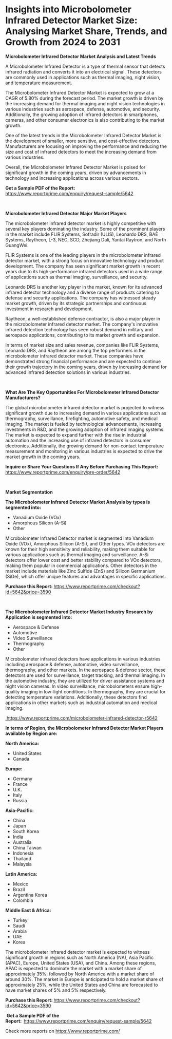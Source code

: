 <p><h1>Insights into Microbolometer Infrared Detector Market Size: Analysing Market Share, Trends, and Growth from 2024 to 2031</h1></p><p><strong>Microbolometer Infrared Detector Market Analysis and Latest Trends</strong></p>
<p><p>A Microbolometer Infrared Detector is a type of thermal sensor that detects infrared radiation and converts it into an electrical signal. These detectors are commonly used in applications such as thermal imaging, night vision, and temperature measurement.</p><p>The Microbolometer Infrared Detector Market is expected to grow at a CAGR of 5.80% during the forecast period. The market growth is driven by the increasing demand for thermal imaging and night vision technologies in various industries such as aerospace, defense, automotive, and security. Additionally, the growing adoption of infrared detectors in smartphones, cameras, and other consumer electronics is also contributing to the market growth.</p><p>One of the latest trends in the Microbolometer Infrared Detector Market is the development of smaller, more sensitive, and cost-effective detectors. Manufacturers are focusing on improving the performance and reducing the size and cost of infrared detectors to meet the increasing demand from various industries.</p><p>Overall, the Microbolometer Infrared Detector Market is poised for significant growth in the coming years, driven by advancements in technology and increasing applications across various sectors.</p></p>
<p><strong>Get a Sample PDF of the Report:&nbsp;</strong> <a href="https://www.reportprime.com/enquiry/request-sample/5642">https://www.reportprime.com/enquiry/request-sample/5642</a></p>
<p>&nbsp;</p>
<p><strong>Microbolometer Infrared Detector Major Market Players</strong></p>
<p><p>The microbolometer infrared detector market is highly competitive with several key players dominating the industry. Some of the prominent players in the market include FLIR Systems, Sofradir (ULIS), Leonardo DRS, BAE Systems, Raytheon, L-3, NEC, SCD, Zhejiang Dali, Yantai Raytron, and North GuangWei.</p><p>FLIR Systems is one of the leading players in the microbolometer infrared detector market, with a strong focus on innovative technology and product development. The company has seen significant market growth in recent years due to its high-performance infrared detectors used in a wide range of applications such as thermal imaging, surveillance, and security.</p><p>Leonardo DRS is another key player in the market, known for its advanced infrared detector technology and a diverse range of products catering to defense and security applications. The company has witnessed steady market growth, driven by its strategic partnerships and continuous investment in research and development.</p><p>Raytheon, a well-established defense contractor, is also a major player in the microbolometer infrared detector market. The company's innovative infrared detection technology has seen robust demand in military and aerospace applications, contributing to its market growth and expansion.</p><p>In terms of market size and sales revenue, companies like FLIR Systems, Leonardo DRS, and Raytheon are among the top performers in the microbolometer infrared detector market. These companies have demonstrated strong financial performance and are expected to continue their growth trajectory in the coming years, driven by increasing demand for advanced infrared detection solutions in various industries.</p></p>
<p>&nbsp;</p>
<p><strong>What Are The Key Opportunities For Microbolometer Infrared Detector Manufacturers?</strong></p>
<p><p>The global microbolometer infrared detector market is projected to witness significant growth due to increasing demand in various applications such as thermography, surveillance, firefighting, automotive safety, and medical imaging. The market is fueled by technological advancements, increasing investments in R&D, and the growing adoption of infrared imaging systems. The market is expected to expand further with the rise in industrial automation and the increasing use of infrared detectors in consumer electronics. Additionally, the growing demand for non-contact temperature measurement and monitoring in various industries is expected to drive the market growth in the coming years.</p></p>
<p><strong>Inquire or Share Your Questions If Any Before Purchasing This Report:</strong> <a href="https://www.reportprime.com/enquiry/pre-order/5642">https://www.reportprime.com/enquiry/pre-order/5642</a></p>
<p>&nbsp;</p>
<p><strong>Market Segmentation</strong></p>
<p><strong>The Microbolometer Infrared Detector Market Analysis by types is segmented into:</strong></p>
<p><ul><li>Vanadium Oxide (VOx)</li><li>Amorphous Silicon (A-Si)</li><li>Other</li></ul></p>
<p><p>Microbolometer Infrared Detector market is segmented into Vanadium Oxide (VOx), Amorphous Silicon (A-Si), and Other types. VOx detectors are known for their high sensitivity and reliability, making them suitable for various applications such as thermal imaging and surveillance. A-Si detectors offer lower cost and better stability compared to VOx detectors, making them popular in commercial applications. Other detectors in the market include materials like Zinc Sulfide (ZnS) and Silicon Germanium (SiGe), which offer unique features and advantages in specific applications.</p></p>
<p><strong>Purchase this Report:&nbsp;</strong><a href="https://www.reportprime.com/checkout?id=5642&price=3590">https://www.reportprime.com/checkout?id=5642&price=3590</a></p>
<p>&nbsp;</p>
<p><strong>The Microbolometer Infrared Detector Market Industry Research by Application is segmented into:</strong></p>
<p><ul><li>Aerospace & Defense</li><li>Automotive</li><li>Video Surveillance</li><li>Thermography</li><li>Other</li></ul></p>
<p><p>Microbolometer infrared detectors have applications in various industries including aerospace & defense, automotive, video surveillance, thermography, and other markets. In the aerospace & defense sector, these detectors are used for surveillance, target tracking, and thermal imaging. In the automotive industry, they are utilized for driver assistance systems and night vision cameras. In video surveillance, microbolometers ensure high-quality imaging in low-light conditions. In thermography, they are crucial for detecting temperature variations. Additionally, these detectors find applications in other markets such as industrial automation and medical imaging.</p></p>
<p><a href="https://www.reportprime.com/microbolometer-infrared-detector-r5642">&nbsp;https://www.reportprime.com/microbolometer-infrared-detector-r5642</a></p>
<p><strong>In terms of Region, the Microbolometer Infrared Detector Market Players available by Region are:</strong></p>
<p>
    <p> <strong> North America: </strong>
        <ul>
            <li>United States</li>
            <li>Canada</li>
        </ul>
        </p> 
    <p> <strong> Europe: </strong>
        <ul>
            <li>Germany</li>
            <li>France</li>
            <li>U.K.</li>
            <li>Italy</li>
            <li>Russia</li>
        </ul>
        </p> 
    <p> <strong> Asia-Pacific: </strong>
        <ul>
            <li>China</li>
            <li>Japan</li>
            <li>South Korea</li>
            <li>India</li>
            <li>Australia</li>
            <li>China Taiwan</li>
            <li>Indonesia</li>
            <li>Thailand</li>
            <li>Malaysia</li>
        </ul>
        </p> 
    <p> <strong> Latin America: </strong>
        <ul>
            <li>Mexico</li>
            <li>Brazil</li>
            <li>Argentina Korea</li>
            <li>Colombia</li>
        </ul>
        </p> 
    <p> <strong> Middle East & Africa: </strong>
        <ul>
            <li>Turkey</li>
            <li>Saudi</li>
            <li>Arabia</li>
            <li>UAE</li>
            <li>Korea</li>
        </ul>
    </p>
    </p>
<p><p>The microbolometer infrared detector market is expected to witness significant growth in regions such as North America (NA), Asia Pacific (APAC), Europe, United States (USA), and China. Among these regions, APAC is expected to dominate the market with a market share of approximately 35%, followed by North America with a market share of around 30%. The market in Europe is anticipated to hold a market share of approximately 25%, while the United States and China are forecasted to have market shares of 5% and 5% respectively.</p></p>
<p><strong>Purchase this Report: </strong><a href="https://www.reportprime.com/checkout?id=5642&price=3590">https://www.reportprime.com/checkout?id=5642&price=3590</a></p>
<p>&nbsp;<strong>Get a Sample PDF of the Report:&nbsp;&nbsp;</strong><a href="https://www.reportprime.com/enquiry/request-sample/5642">https://www.reportprime.com/enquiry/request-sample/5642</a></p>
<p><strong></strong></p>
<p>Check more reports on <a href="https://www.reportprime.com/">https://www.reportprime.com/</a></p>